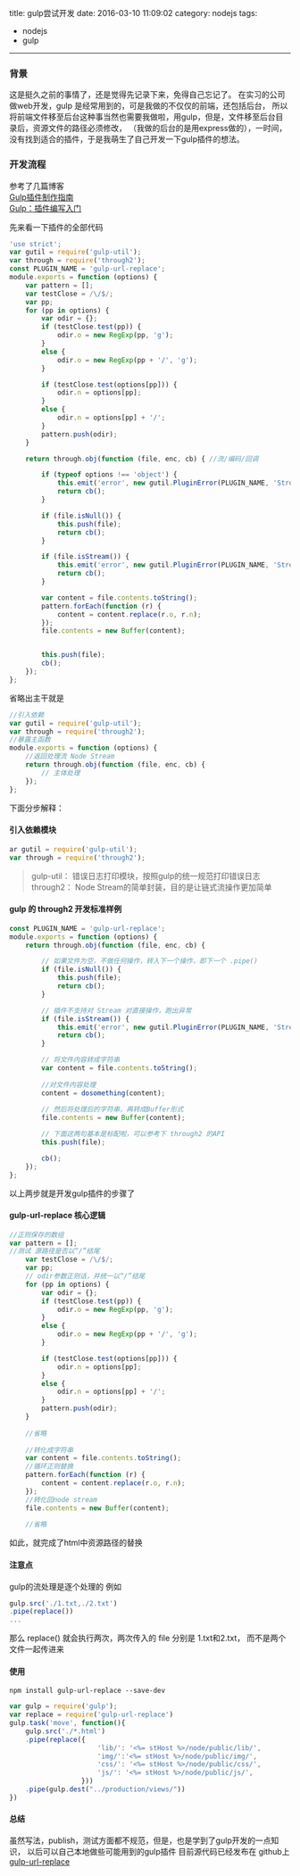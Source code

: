 title: gulp尝试开发
date: 2016-03-10 11:09:02
category: nodejs
tags:
- nodejs
- gulp
---

### 背景
这是挺久之前的事情了，还是觉得先记录下来，免得自己忘记了。
在实习的公司做web开发，gulp 是经常用到的，可是我做的不仅仅的前端，还包括后台，
所以将前端文件移至后台这种事当然也需要我做啦，用gulp，但是，文件移至后台目录后，资源文件的路径必须修改，
（我做的后台的是用express做的），一时间，没有找到适合的插件，于是我萌生了自己开发一下gulp插件的想法。

### 开发流程
参考了几篇博客  
[Gulp插件制作指南](http://www.u396.com/gulp-plugin-guildlines.html)  
[Gulp：插件编写入门](http://www.cnblogs.com/chyingp/p/writting-gulp-plugin.html)  

先来看一下插件的全部代码
```js
'use strict';
var gutil = require('gulp-util');
var through = require('through2');
const PLUGIN_NAME = 'gulp-url-replace';
module.exports = function (options) {
    var pattern = [];
    var testClose = /\/$/;
    var pp;
    for (pp in options) {
        var odir = {};
        if (testClose.test(pp)) {
            odir.o = new RegExp(pp, 'g');
        }
        else {
            odir.o = new RegExp(pp + '/', 'g');
        }

        if (testClose.test(options[pp])) {
            odir.n = options[pp];
        }
        else {
            odir.n = options[pp] + '/';
        }
        pattern.push(odir);
    }

    return through.obj(function (file, enc, cb) { //流/编码/回调

        if (typeof options !== 'object') {
            this.emit('error', new gutil.PluginError(PLUGIN_NAME, 'Streaming not supported'));
            return cb();
        }

        if (file.isNull()) {
            this.push(file);
            return cb();
        }

        if (file.isStream()) {
            this.emit('error', new gutil.PluginError(PLUGIN_NAME, 'Streaming not supported'));
            return cb();
        }

        var content = file.contents.toString();
        pattern.forEach(function (r) {
            content = content.replace(r.o, r.n);
        });
        file.contents = new Buffer(content);


        this.push(file);
        cb();
    });
};
```

省略出主干就是
```js
//引入依赖
var gutil = require('gulp-util');
var through = require('through2');
//暴露主函数
module.exports = function (options) {
    //返回处理流 Node Stream
    return through.obj(function (file, enc, cb) {
        // 主体处理
    });
};
```

下面分步解释：
#### 引入依赖模块
```js
ar gutil = require('gulp-util');
var through = require('through2');
```
> gulp-util： 错误日志打印模块，按照gulp的统一规范打印错误日志  
> through2： Node Stream的简单封装，目的是让链式流操作更加简单  

#### gulp 的 through2 开发标准样例
```js
const PLUGIN_NAME = 'gulp-url-replace';
module.exports = function (options) {
    return through.obj(function (file, enc, cb) {

        // 如果文件为空，不做任何操作，转入下一个操作，即下一个 .pipe()
        if (file.isNull()) {
            this.push(file);
            return cb();
        }

        // 插件不支持对 Stream 对直接操作，跑出异常
        if (file.isStream()) {
            this.emit('error', new gutil.PluginError(PLUGIN_NAME, 'Streaming not supported'));
            return cb();
        }

        // 将文件内容转成字符串
        var content = file.contents.toString();
        
        //对文件内容处理
        content = dosomething(content);
        
        // 然后将处理后的字符串，再转成Buffer形式
        file.contents = new Buffer(content);

        // 下面这两句基本是标配啦，可以参考下 through2 的API
        this.push(file);

        cb();
    });
};
```

以上两步就是开发gulp插件的步骤了

#### gulp-url-replace 核心逻辑
```js
//正则保存的数组
var pattern = [];
//测试 源路径是否以“/”结尾
    var testClose = /\/$/;
    var pp;
    // odir参数正则话，并统一以“/”结尾
    for (pp in options) {
        var odir = {};
        if (testClose.test(pp)) {
            odir.o = new RegExp(pp, 'g');
        }
        else {
            odir.o = new RegExp(pp + '/', 'g');
        }

        if (testClose.test(options[pp])) {
            odir.n = options[pp];
        }
        else {
            odir.n = options[pp] + '/';
        }
        pattern.push(odir);
    }
    
    //省略
    
    //转化成字符串
    var content = file.contents.toString();
    //循环正则替换
    pattern.forEach(function (r) {
        content = content.replace(r.o, r.n);
    });
    //转化回node stream
    file.contents = new Buffer(content);
    
    //省略
```

如此，就完成了html中资源路径的替换


#### 注意点
gulp的流处理是逐个处理的
例如
```js
gulp.src('./1.txt,./2.txt')
.pipe(replace())
...
```

那么 replace() 就会执行两次，两次传入的 file 分别是 1.txt和2.txt，
而不是两个文件一起传进来

#### 使用

```shell
npm install gulp-url-replace --save-dev
```

```js
var gulp = require('gulp');
var replace = require('gulp-url-replace')
gulp.task('move', function(){
    gulp.src('./*.html')
    .pipe(replace({
                      'lib/': '<%= stHost %>/node/public/lib/',
                      'img/':'<%= stHost %>/node/public/img/',
                      'css/': '<%= stHost %>/node/public/css/',
                      'js/': '<%= stHost %>/node/public/js/',
                  }))
    .pipe(gulp.dest("../production/views/"))
})
```

#### 总结
虽然写法，publish，测试方面都不规范，但是，也是学到了gulp开发的一点知识，
以后可以自己本地做些可能用到的gulp插件
目前源代码已经发布在 github上
[gulp-url-replace](https://github.com/zjy01/gulp-url-replace)


